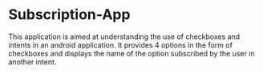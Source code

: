 # Subscription-App
This application is aimed at understanding the use of checkboxes and intents in an android application. It provides 4 options in the form of checkboxes and displays the name of the option subscribed by the user in another intent. 
